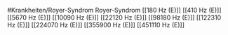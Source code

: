 #Krankheiten/Royer-Syndrom
Royer-Syndrom
[[180 Hz (E)]]
[[410 Hz (E)]]
[[5670 Hz (E)]]
[[10090 Hz (E)]]
[[22120 Hz (E)]]
[[98180 Hz (E)]]
[[122310 Hz (E)]]
[[224070 Hz (E)]]
[[355900 Hz (E)]]
[[451110 Hz (E)]]